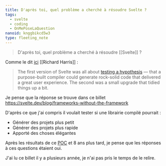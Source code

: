 ```yaml
---
title: D'après toi, quel problème a cherché à résoudre Svelte ?
tags:
  - svelte
  - coding
  - OnMePoseLaQuestion
nanoid: knggbikcd5w3
type: fleeting_note
---
```


> D'après toi, quel problème a cherché à résoudre [[Svelte]] ?

Comme le dit [ici](https://svelte.dev/blog/svelte-3-rethinking-reactivity) [[Richard Harris]] : 

> The first version of Svelte was all about [testing a hypothesis](https://svelte.dev/blog/frameworks-without-the-framework) — that a purpose-built compiler could generate rock-solid code that delivered a great user experience. The second was a small upgrade that tidied things up a bit.

Je pense que la réponse se trouve dans ce billet https://svelte.dev/blog/frameworks-without-the-framework

D'après ce que j'ai compris il voulait tester si une librairie compilé pourrait :

- Générer des projets plus petit
- Générer des projets plus rapide
- Apporté des choses élégantes

Après les résultats de ce [POC](https://svelte.dev/blog/frameworks-without-the-framework) et 8 ans plus tard, je pense que les réponses à ces questions étaient oui.

J'ai lu ce billet il y a plusieurs année, je n'ai pas pris le temps de le relire.

